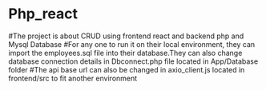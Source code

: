 # Php_react
#The project is about CRUD using frontend react and backend php and Mysql Database
#For any one to run it on their local environment, they can import the employees.sql
 file into their database.They can also change database connection details in Dbconnect.php file located in App/Database folder
#The api base url can also be changed in axio_client.js located in frontend/src to fit another environment

